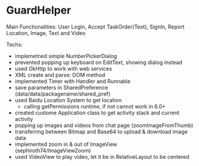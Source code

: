 # GuardHelper

Main Functionalities: User Login, Accept TaskOrder(Text), SignIn, Report Location, Image, Text and Video

Techs:
- implemetned simple NumberPickerDialog
- prevented popping up keyboard on EditText, showing dialog instead
- used OkHttp to work with web services
- XML create and parse: DOM method
- implemented Timer with Handler and Runnable
- save parameters in SharedPreference (data/data/packagename/shared_pref)
- used Baidu Location System to get location
  * calling getPermissions runtime, if not cannot work in 6.0+
- created custome Application class to get activity stack and current activity
- popping up images and videos from chat page (zoomImageFromThumb)
- transferring between Bitmap and Base64 to upload & download image data
- implemented zoom in & out of ImageView (sephiroth74/ImageViewZoom)
- used VideoView to play video, let it be in RelativeLayout to be centered
